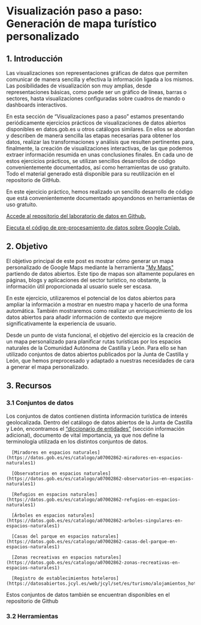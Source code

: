 # Visualización paso a paso: Generación de mapa turístico personalizado

## 1. Introducción
Las visualizaciones son representaciones gráficas de datos que permiten comunicar de manera sencilla y efectiva la información ligada a los mismos. Las posibilidades de visualización son muy amplias, desde representaciones básicas, como puede ser un gráfico de líneas, barras o sectores, hasta visualizaciones configuradas sobre cuadros de mando o dashboards interactivos.  

En esta sección de “Visualizaciones paso a paso” estamos presentando periódicamente ejercicios prácticos de visualizaciones de datos abiertos disponibles en  datos.gob.es u otros catálogos similares. En ellos se abordan y describen de manera sencilla las etapas necesarias para obtener los datos, realizar las transformaciones y análisis que resulten pertinentes para, finalmente, la creación de visualizaciones interactivas, de las que podemos extraer información resumida en unas conclusiones finales. En cada uno de estos ejercicios prácticos, se utilizan sencillos desarrollos de código convenientemente documentados, así como herramientas de uso gratuito. Todo el material generado está disponible para su reutilización en el repositorio de GitHub.

En este ejercicio práctico, hemos realizado un sencillo desarrollo de código que está convenientemente documentado apoyandonos en herramientas de uso gratuito. 

[Accede al repositorio del laboratorio de datos en Github.](https://github.com/datosgobes/Laboratorio-de-Datos/tree/main/Visualizaciones/Generacion_mapa_personalizado)

[Ejecuta el código de pre-procesamiento de datos sobre Google Colab.](https://colab.research.google.com/drive/1MUpic-GtjNsyg-RnpJtM1eWfuhT82DAi?usp=sharing)


## 2. Objetivo
El objetivo principal de este post es mostrar cómo generar un mapa personalizado de Google Maps mediante la herramienta ["My Maps"](https://www.google.com/intl/es_ES/maps/about/mymaps/) partiendo de datos abiertos. Este tipo de mapas son altamente populares en páginas, blogs y aplicaciones del sector turístico, no obstante, la información útil proporcionada al usuario suele ser escasa.

En este ejercicio, utilizaremos el potencial de los datos abiertos para ampliar la información a mostrar en nuestro mapa y hacerlo de una forma automática. También mostraremos como realizar un enriquecimiento de los datos abiertos para añadir información de contexto que mejore significativamente la experiencia de usuario. 

Desde un punto de vista funcional, el objetivo del ejercicio es la creación de un mapa personalizado para planificar rutas turísticas por los espacios naturales de la Comunidad Autónoma de Castilla y León. Para ello se han utilizado conjuntos de datos abiertos publicados por la Junta de Castilla y León, que hemos preprocesado y adaptado a nuestras necesidades de cara a generar el mapa personalizado. 


## 3. Recursos
### 3.1 Conjuntos de datos
Los conjuntos de datos contienen distinta información turística de interés geolocalizada. Dentro del catálogo de datos abiertos de la Junta de Castilla y León, encontramos el [“diccionario de entidades”](https://datosabiertos.jcyl.es/web/jcyl/set/es/medio-ambiente/refugios/1284378322579) (sección información adicional), documento de vital importancia, ya que nos define la terminología utilizada en los distintos conjuntos de datos. 

      [Miradores en espacios naturales](https://datos.gob.es/es/catalogo/a07002862-miradores-en-espacios-naturales1)
      
      [Observatorios en espacios naturales](https://datos.gob.es/es/catalogo/a07002862-observatorios-en-espacios-naturales1)
      
      [Refugios en espacios naturales](https://datos.gob.es/es/catalogo/a07002862-refugios-en-espacios-naturales1)
      
      [Árboles en espacios naturales](https://datos.gob.es/es/catalogo/a07002862-arboles-singulares-en-espacios-naturales1)
      
      [Casas del parque en espacios naturales](https://datos.gob.es/es/catalogo/a07002862-casas-del-parque-en-espacios-naturales1)
      
      [Zonas recreativas en espacios naturales](https://datos.gob.es/es/catalogo/a07002862-zonas-recreativas-en-espacios-naturales1)
      
      [Registro de establecimientos hoteleros](https://datosabiertos.jcyl.es/web/jcyl/set/es/turismo/alojamientos_hoteleros/1284211831639)

Estos conjuntos de datos también se encuentran disponibles en el repositorio de Github
### 3.2 Herramientas
